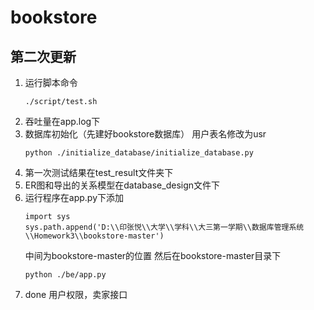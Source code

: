 # bookstore
## 第二次更新
1. 运行脚本命令
   ```
   ./script/test.sh
   ```
2. 吞吐量在app.log下
3. 数据库初始化（先建好bookstore数据库）
 用户表名修改为usr
   ```
   python ./initialize_database/initialize_database.py
   ```
4. 第一次测试结果在test_result文件夹下
5. ER图和导出的关系模型在database_design文件下
6. 运行程序在app.py下添加
   ```
   import sys
   sys.path.append('D:\\印张悦\\大学\\学科\\大三第一学期\\数据库管理系统\\Homework3\\bookstore-master')
   ```
   中间为bookstore-master的位置
   然后在bookstore-master目录下
   ```
   python ./be/app.py
   ```
7. done 用户权限，卖家接口